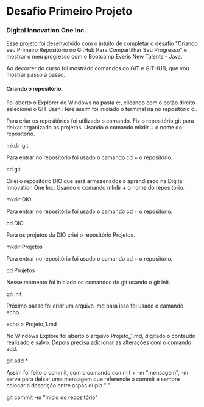 # Desafio Primeiro Projeto

### Digital Innovation One Inc.

Esse projeto foi desenvolvido com o intuito de completar o desafio "Criando seu Primeiro Repositório no GitHub Para Compartilhar Seu Progresso" e mostrar o meu progresso com o Bootcamp Everis New Talents - Java. 

Ao decorrer do curso foi mostrado comandos do GIT e GITHUB, que vou mostrar passo a passo.

#### Criando o repositório.

Foi aberto o Explorer do Windows na pasta c:, clicando com o botão direito selecionei o GIT Bash Here assim foi iniciado o terminal na no repositório c:.

Para criar os repositórios foi utilizado o comando. Fiz o repositório git para deixar organizado os projetos. Usando o comando mkdir + o nome do repositorio.

mkdir git 

Para entrar no repositório foi usado o camando cd + o repositório.

cd git


Criei o repositório DIO que será armazenados o aprendizado na Digital Innovation One Inc. Usando o comando mkdir + o nome do repositorio.

mkdir DIO

Para entrar no repositório foi usado o camando cd + o repositório.

cd DIO

Para os projetos da DIO criei o repositório Projetos.

mkdir Projetos

Para entrar no repositório foi usado o camando cd + o repositório.

cd Projetos

Nesse momento foi iniciado os comandos do git usando o git init.

git init

Próximo passo foi criar um arquivo .md para isso foi usado o camando echo.

echo > Projeto_1.md

No Windows Explore foi aberto o arquivo Projeto_1.md, digitado o conteúdo realizado e salvo. Depois precisa adicionar as alterações com o comando add.

git add *

Assim foi feito o commit, com o comando commit + -m "mensagem", -m serve para deixar uma mensagem que referencie o commit e sempre colocar a descrição entre aspas dupla " ".

git commit -m "Inicio do repositório"

